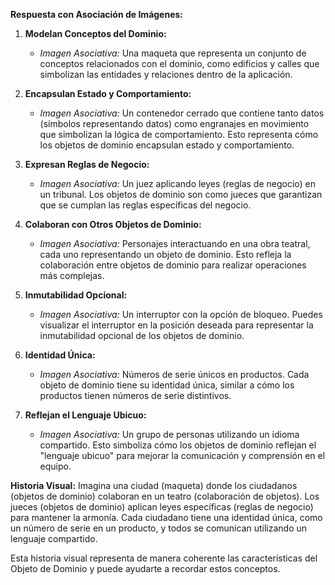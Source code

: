 **Respuesta con Asociación de Imágenes:**

1. **Modelan Conceptos del Dominio:**
   - *Imagen Asociativa:* Una maqueta que representa un conjunto de conceptos relacionados con el dominio, como edificios y calles que simbolizan las entidades y relaciones dentro de la aplicación.

2. **Encapsulan Estado y Comportamiento:**
   - *Imagen Asociativa:* Un contenedor cerrado que contiene tanto datos (símbolos representando datos) como engranajes en movimiento que simbolizan la lógica de comportamiento. Esto representa cómo los objetos de dominio encapsulan estado y comportamiento.

3. **Expresan Reglas de Negocio:**
   - *Imagen Asociativa:* Un juez aplicando leyes (reglas de negocio) en un tribunal. Los objetos de dominio son como jueces que garantizan que se cumplan las reglas específicas del negocio.

4. **Colaboran con Otros Objetos de Dominio:**
   - *Imagen Asociativa:* Personajes interactuando en una obra teatral, cada uno representando un objeto de dominio. Esto refleja la colaboración entre objetos de dominio para realizar operaciones más complejas.

5. **Inmutabilidad Opcional:**
   - *Imagen Asociativa:* Un interruptor con la opción de bloqueo. Puedes visualizar el interruptor en la posición deseada para representar la inmutabilidad opcional de los objetos de dominio.

6. **Identidad Única:**
   - *Imagen Asociativa:* Números de serie únicos en productos. Cada objeto de dominio tiene su identidad única, similar a cómo los productos tienen números de serie distintivos.

7. **Reflejan el Lenguaje Ubicuo:**
   - *Imagen Asociativa:* Un grupo de personas utilizando un idioma compartido. Esto simboliza cómo los objetos de dominio reflejan el "lenguaje ubicuo" para mejorar la comunicación y comprensión en el equipo.

**Historia Visual:**
Imagina una ciudad (maqueta) donde los ciudadanos (objetos de dominio) colaboran en un teatro (colaboración de objetos). Los jueces (objetos de dominio) aplican leyes específicas (reglas de negocio) para mantener la armonía. Cada ciudadano tiene una identidad única, como un número de serie en un producto, y todos se comunican utilizando un lenguaje compartido.

Esta historia visual representa de manera coherente las características del Objeto de Dominio y puede ayudarte a recordar estos conceptos.